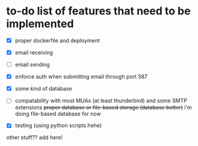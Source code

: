 # to-do list of features that need to be implemented

- [X] proper dockerfile and deployment
- [X] email receiving
- [ ] email sending
- [X] enforce auth when submitting email through port 587
- [X] some kind of database
- [ ] compatability with most MUAs (at least thunderbird) and some SMTP extensions
~~proper database or file-based storage (database better)~~ i'm doing file-based database for now
- [X] testing (using python scripts hehe)


other stuff?? add here!
